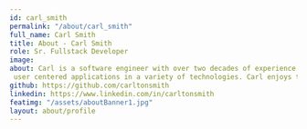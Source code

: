 ```yaml
---
id: carl_smith
permalink: "/about/carl_smith"
full_name: Carl Smith
title: About - Carl Smith
role: Sr. Fullstack Developer
image: 
about: Carl is a software engineer with over two decades of experience developing scalable,
 user centered applications in a variety of technologies. Carl enjoys taking on new challenges, learning new technologies and being part of the team. Aside from software development, Carl also enjoys traveling with his family, singing Karaoke and pretending like he can play the guitar.
github: https://github.com/carltonsmith
linkedin: https://www.linkedin.com/in/carltonsmith
featimg: "/assets/aboutBanner1.jpg"
layout: about/profile
---
```

